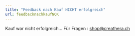 ```yaml
---
title: "Feedback nach Kauf NICHT erfolgreich"
url: feedbacknachkaufNOK
---
```



Kauf war nicht erfolgreich... 
Für Fragen : shop@creathera.ch
